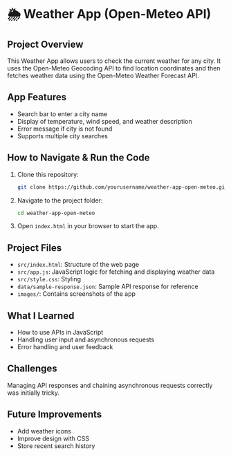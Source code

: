 # 🌦️ Weather App (Open-Meteo API)

## Project Overview
This Weather App allows users to check the current weather for any city. It uses the Open-Meteo Geocoding API to find location coordinates and then fetches weather data using the Open-Meteo Weather Forecast API.

## App Features
- Search bar to enter a city name
- Display of temperature, wind speed, and weather description
- Error message if city is not found
- Supports multiple city searches

## How to Navigate & Run the Code
1. Clone this repository:
   ```bash
   git clone https://github.com/yourusername/weather-app-open-meteo.git
   ```
2. Navigate to the project folder:
   ```bash
   cd weather-app-open-meteo
   ```
3. Open `index.html` in your browser to start the app.

## Project Files
- `src/index.html`: Structure of the web page
- `src/app.js`: JavaScript logic for fetching and displaying weather data
- `src/style.css`: Styling
- `data/sample-response.json`: Sample API response for reference
- `images/`: Contains screenshots of the app

## What I Learned
- How to use APIs in JavaScript
- Handling user input and asynchronous requests
- Error handling and user feedback

## Challenges
Managing API responses and chaining asynchronous requests correctly was initially tricky.

## Future Improvements
- Add weather icons
- Improve design with CSS
- Store recent search history
